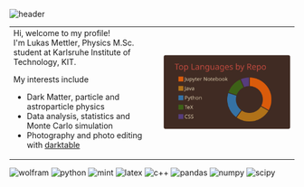 ![header](https://capsule-render.vercel.app/api?type=waving&height=200&color=fc521e&text=Lukas%20Mettler&reversal=false&textBg=false&desc=Physics,%20Code%20and%20Photography&fontAlign=20&fontAlignY=25&fontColor=0b272e&fontSize=40&descSize=19&descAlign=37&descAlignY=44)






<table border="0">
 <tr>
     <td>
Hi, welcome to my profile!<br>
I'm Lukas Mettler, Physics M.Sc. student at Karlsruhe Institute of Technology, KIT.
<br>

My interests include
- Dark Matter, particle and astroparticle physics
- Data analysis, statistics and Monte Carlo simulation
- Photography and photo editing with [darktable](https://www.darktable.org/)
    </td>
    <td>
        <img src="./src/language_stats.svg" alt="language-stats">
    </td>
 </tr>
</table>


<img src="https://img.shields.io/badge/Wolfram-DD1100?&style=for-the-badge&logo=Wolfram&logoColor=white" alt="wolfram">
<img src="https://img.shields.io/badge/Python-FFD43B?style=for-the-badge&logo=python&logoColor=blue" alt="python">
<img src="https://img.shields.io/badge/Linux_Mint-87CF3E?style=for-the-badge&logo=linux-mint&logoColor=white" alt="mint">
<img src="https://img.shields.io/badge/LaTeX-47A141?style=for-the-badge&logo=LaTeX&logoColor=white" alt="latex">
<img src="https://img.shields.io/badge/C%2B%2B-00599C?style=for-the-badge&logo=c%2B%2B&logoColor=white" alt="c++">
<img src="https://img.shields.io/badge/Pandas-2C2D72?style=for-the-badge&logo=pandas&logoColor=white" alt="pandas">
<img src="https://img.shields.io/badge/Numpy-777BB4?style=for-the-badge&logo=numpy&logoColor=white" alt="numpy">
<img src="https://img.shields.io/badge/SciPy-654FF0?style=for-the-badge&logo=SciPy&logoColor=white" alt="scipy">